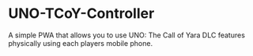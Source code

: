 # UNO-TCoY-Controller
A simple PWA that allows you to use UNO: The Call of Yara DLC features physically using each players mobile phone.
